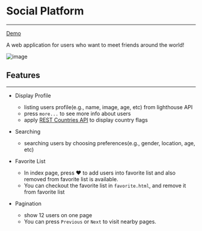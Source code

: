 # Social Platform 
---

[Demo](https://huangtingyu04.github.io/Social-Platform-/index.html)

A web application for users who want to meet friends around the world!

![image](https://github.com/huangtingyu04/Social-Platform-/blob/master/img/social-platform.gif)

## Features
---

- Display Profile
  - listing users profile(e.g., name, image, age, etc) from lighthouse API
  - press `more...` to see more info about users
  - apply [REST Countries API](https://restcountries.eu/) to display country flags

- Searching 
  - searching users by choosing preferences(e.g., gender, location, age, etc)

- Favorite List
  - In index page, press :hearts: to add users into favorite list and also removed from favorite list is available.
  - You can checkout the favorite list in `favorite.html`, and remove it from favorite list

- Pagination
  - show 12 users on one page
  - You can press `Previous` or `Next` to visit nearby pages.




